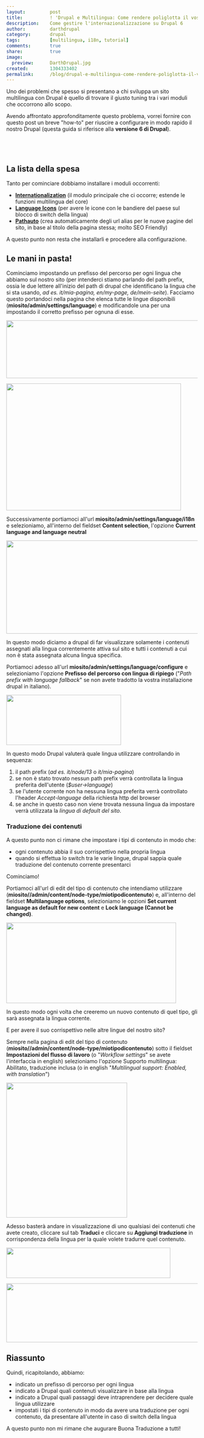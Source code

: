 ```yaml
---
layout:       	post
title:        	! 'Drupal e Multilingua: Come rendere poliglotta il vostro sito'
description:    Come gestire l'internazionalizzazione su Drupal 6
author:       	darthdrupal
category:     	drupal
tags:         	[multilingua, i18n, tutorial]
comments:     	true
share:        	true
image:			
  preview:      DarthDrupal.jpg
created:      	1304333402
permalink:		/blog/drupal-e-multilingua-come-rendere-poliglotta-il-vostro-sito
---
```

<p>
	Uno dei problemi che spesso si presentano a chi sviluppa un sito multilingua con Drupal &egrave; quello di trovare il giusto tuning tra i vari moduli che occorrono allo scopo.</p>
<p>
	Avendo affrontato approfonditamente questo problema, vorrei fornire con questo post un breve &quot;how-to&quot; per riuscire a configurare in modo rapido il nostro Drupal (questa guida si riferisce alla <strong>versione 6 di Drupal</strong>).</p>
<!--break-->
<h2>
	&nbsp;</h2>
<h2>
	<strong>La lista della spesa</strong></h2>
<p>
	Tanto per cominciare dobbiamo installare i moduli occorrenti:</p>
<ul>
	<li>
		<strong><a href="http://drupal.org/project/i18n">Internationalization</a></strong> (il modulo principale che ci occorre; estende le funzioni multilingua del core)</li>
	<li>
		<strong><a href="http://drupal.org/project/languageicons">Language Icons</a></strong> (per avere le icone con le bandiere del paese sul blocco di switch della lingua)</li>
	<li>
		<strong><a href="http://drupal.org/project/pathauto">Pathauto</a></strong> (crea automaticamente degli url alias per le nuove pagine del sito, in base al titolo della pagina stessa; molto SEO Friendly)</li>
</ul>
<p>
	A questo punto non resta che installarli e procedere alla configurazione.</p>
<h2>
	<strong>Le mani in pasta!</strong></h2>
<p>
	Cominciamo impostando un prefisso del percorso per ogni lingua che abbiamo sul nostro sito (per intenderci stiamo parlando del path prefix, ossia le due lettere all&#39;inizio del path di drupal che identificano la lingua che si sta usando, <em>ad es. it/mia-pagina, en/my-page, de/mein-seite</em>). Facciamo questo portandoci nella pagina che elenca tutte le lingue disponibili (<strong>miosito/admin/settings/language</strong>) e modificandole una per una impostando il corretto prefisso per ognuna di esse.</p>
<p>
	<img alt="" src="/images/lingue__nylux_-_mozilla_firefox.jpg" style="width: 677px; height: 152px;" /></p>
<p>
	<img alt="" src="/images/modifica_lingua.jpg" style="width: 460px; height: 334px;" /></p>
<p>
	Successivamente portiamoci all&#39;url <strong>miosito/admin/settings/language/i18n</strong> e selezioniamo, all&#39;interno del fieldset <strong>Content selection</strong>, l&#39;opzione <strong>Current language and language neutral</strong></p>
<p>
	<img alt="" src="/images/content_selection.jpg" style="width: 583px; height: 245px;" /></p>
<p>
	In questo modo diciamo a drupal di far visualizzare solamente i contenuti assegnati alla lingua correntemente attiva sul sito e tutti i contenuti a cui non &egrave; stata assegnata alcuna lingua specifica.</p>
<p>
	Portiamoci adesso all&#39;url <strong>miosito/admin/settings/language/configure</strong> e selezioniamo l&#39;opzione <strong>Prefisso del percorso con lingua di ripiego</strong> (&quot;<em>Path prefix with language fallback</em>&quot; se non avete tradotto la vostra installazione drupal in italiano).</p>
<p>
	<img alt="" src="/images/pathprefix.jpg" style="width: 302px; height: 132px;" /></p>
<p>
	In questo modo Drupal valuter&agrave; quale lingua utilizzare controllando in sequenza:</p>
<ol>
	<li>
		il path prefix (<em>ad es. it/node/13</em> o <em>it/mia-pagina</em>)</li>
	<li>
		se non &egrave; stato trovato nessun path prefix verr&agrave; controllata la lingua preferita dell&#39;utente (<em>$user-&gt;language</em>)</li>
	<li>
		se l&#39;utente corrente non ha nessuna lingua preferita verr&agrave; controllato l&#39;header <em>Accept-language</em> della richiesta http del browser</li>
	<li>
		se anche in questo caso non viene trovata nessuna lingua da impostare verr&agrave; utilizzata la <em>lingua di default del sito</em>.</li>
</ol>
<h3>
	<strong>Traduzione dei contenuti</strong></h3>
<p>
	A questo punto non ci rimane che impostare i tipi di contenuto in modo che:</p>
<ul>
	<li>
		ogni contenuto abbia il suo corrispettivo nella propria lingua</li>
	<li>
		quando si effettua lo switch tra le varie lingue, drupal sappia quale traduzione del contenuto corrente presentarci</li>
</ul>
<p>
	Cominciamo!</p>
<p>
	Portiamoci all&#39;url di edit del tipo di contenuto che intendiamo utilizzare (<strong>miosito//admin/content/node-type/miotipodicontenuto</strong>) e, all&#39;interno del fieldset <strong>Multilanguage options</strong>, selezioniamo le opzioni <strong>Set current language as default for new content</strong> e <strong>Lock language (Cannot be changed)</strong>.</p>
<p>
	<img alt="" src="/images/multilanguage_options_-_mozilla_firefox.jpg" style="width: 447px; height: 212px;" /></p>
<p>
	In questo modo ogni volta che creeremo un nuovo contenuto di quel tipo, gli sar&agrave; assegnata la lingua corrente.</p>
<p>
	E per avere il suo corrispettivo nelle altre lingue del nostro sito?</p>
<p>
	Sempre nella pagina di edit del tipo di contenuto (<strong>miosito//admin/content/node-type/miotipodicontenuto</strong>) sotto il fieldset <strong>Impostazioni del flusso di lavoro</strong> (o &quot;<em>Workflow settings</em>&quot; se avete l&#39;interfaccia in english) selezioniamo l&#39;opzione Supporto multilingua: Abilitato, traduzione inclusa (o in english &quot;<em>Multilingual support: Enabled, with translation</em>&quot;)</p>
<p>
	<img alt="" src="/images/flusso_di_lavoro_-_mozilla_firefox.jpg" style="width: 318px; height: 355px;" /></p>
<p>
	Adesso baster&agrave; andare in visualizzazione di uno qualsiasi dei contenuti che avete creato, cliccare sul tab <strong>Traduci</strong> e cliccare su <strong>Aggiungi traduzione</strong> in corrispondenza della lingua per la quale volete tradurre quel contenuto.</p>
<p>
	<img alt="" src="/images/tab_traduci.jpg" style="width: 432px; height: 80px;" /></p>
<p>
	<img alt="" src="/images/add_traduzione.jpg" style="width: 593px; height: 155px;" /></p>
<h2>
	<strong>Riassunto</strong></h2>
<p>
	Quindi, ricapitolando, abbiamo:</p>
<ul>
	<li>
		indicato un prefisso di percorso per ogni lingua</li>
	<li>
		indicato a Drupal quali contenuti visualizzare in base alla lingua</li>
	<li>
		indicato a Drupal quali passaggi deve intraprendere per decidere quale lingua utilizzare</li>
	<li>
		impostati i tipi di contenuto in modo da avere una traduzione per ogni contenuto, da presentare all&#39;utente in caso di switch della lingua</li>
</ul>
<p>
	A questo punto non mi rimane che augurare Buona Traduzione a tutti!</p>
